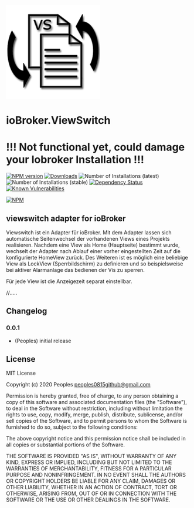 ![Logo](admin/viewswitch.png)
# ioBroker.ViewSwitch

# !!!  Not functional yet, could damage your Iobroker Installation  !!!

[![NPM version](http://img.shields.io/npm/v/iobroker.viewswitch.svg)](https://www.npmjs.com/package/iobroker.viewswitch)
[![Downloads](https://img.shields.io/npm/dm/iobroker.viewswitch.svg)](https://www.npmjs.com/package/iobroker.viewswitch)
![Number of Installations (latest)](http://iobroker.live/badges/viewswitch-installed.svg)
![Number of Installations (stable)](http://iobroker.live/badges/viewswitch-stable.svg)
[![Dependency Status](https://img.shields.io/david/peoples0815/iobroker.viewswitch.svg)](https://david-dm.org/peoples0815/iobroker.viewswitch)
[![Known Vulnerabilities](https://snyk.io/test/github/peoples0815/ioBroker.viewswitch/badge.svg)](https://snyk.io/test/github/peoples0815/ioBroker.viewswitch)

[![NPM](https://nodei.co/npm/iobroker.viewswitch.png?downloads=true)](https://nodei.co/npm/iobroker.viewswitch/)

## viewswitch adapter for ioBroker

Viewswitch ist ein Adapter für ioBroker. 
Mit dem Adapter lassen sich automatische Seitenwechsel der vorhandenen Views eines Projekts realisieren. Nachdem eine View als Home (Hauptseite) bestimmt wurde, wechselt der Adapter nach Ablauf einer vorher eingestellten Zeit auf die konfigurierte HomeView zurück. Des Weiteren ist es möglich eine beliebige View als LockView (Sperrbildschirm) zu definieren und so beispielsweise bei aktiver Alarmanlage das bedienen der Vis zu sperren.

Für jede View ist die Anzeigezeit separat einstellbar.

//.....

## Changelog

### 0.0.1
* (Peoples) initial release

## License
MIT License

Copyright (c) 2020 Peoples <peoples0815github@gmail.com>

Permission is hereby granted, free of charge, to any person obtaining a copy
of this software and associated documentation files (the "Software"), to deal
in the Software without restriction, including without limitation the rights
to use, copy, modify, merge, publish, distribute, sublicense, and/or sell
copies of the Software, and to permit persons to whom the Software is
furnished to do so, subject to the following conditions:

The above copyright notice and this permission notice shall be included in all
copies or substantial portions of the Software.

THE SOFTWARE IS PROVIDED "AS IS", WITHOUT WARRANTY OF ANY KIND, EXPRESS OR
IMPLIED, INCLUDING BUT NOT LIMITED TO THE WARRANTIES OF MERCHANTABILITY,
FITNESS FOR A PARTICULAR PURPOSE AND NONINFRINGEMENT. IN NO EVENT SHALL THE
AUTHORS OR COPYRIGHT HOLDERS BE LIABLE FOR ANY CLAIM, DAMAGES OR OTHER
LIABILITY, WHETHER IN AN ACTION OF CONTRACT, TORT OR OTHERWISE, ARISING FROM,
OUT OF OR IN CONNECTION WITH THE SOFTWARE OR THE USE OR OTHER DEALINGS IN THE
SOFTWARE.